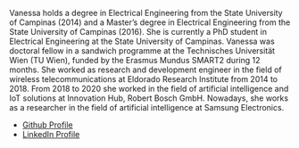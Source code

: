 Vanessa holds a degree in Electrical Engineering from the State University of Campinas (2014) and a Master’s degree in Electrical Engineering from the State University of Campinas (2016). She is currently a PhD student in Electrical Engineering at the State University of Campinas. Vanessa was doctoral fellow in a sandwich programme at the Technisches Universität Wien (TU Wien), funded by the Erasmus Mundus SMART2 during 12 months. She worked as research and development engineer in the field of wireless telecommunications at Eldorado Research Institute from 2014 to 2018. From 2018 to 2020 she worked in the field of artificial intelligence and IoT solutions at Innovation Hub, Robert Bosch GmbH. Nowadays, she works as a researcher in the field of artificial intelligence at Samsung Electronics.


- [Github Profile](https://github.com/vanessaolivatto)
- [LinkedIn Profile](https://www.linkedin.com/in/brischi/)
